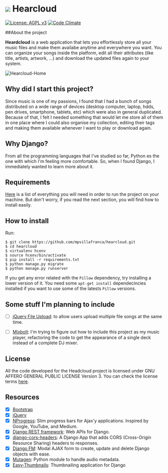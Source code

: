 ![](./static/favicon.ico) Hearcloud
============

[![License: AGPL v3](https://img.shields.io/badge/License-AGPL%20v3-blue.svg)](http://www.gnu.org/licenses/agpl-3.0)
[![Code Climate](https://codeclimate.com/github/mpvillafranca/hearcloud/badges/gpa.svg)](https://codeclimate.com/github/mpvillafranca/hearcloud)

##About the project

**Heardcloud** is a web application that lets you effortlessly store all your music files and make them availabe anytime and everywhere you want. You can organize your songs inside the platform, edit all their attributes (like title, artists, artwork, ...) and download the updated files again to your system.

![Hearcloud-Home](http://i.imgur.com/ap5PRIt.png)

## Why did I start this project?

Since music is one of my passions, I found that I had a bunch of songs distributed on a wide range of devices  (desktop computer, laptop, hdds, pen drives, smartphone, tablets, etc) which were also in general duplicated. Because of that, I felt I needed something that would let me store all of them in one place where I could also organise my collection, editing their tags and making them available whenever I want to play or download again.

## Why Django?

From all the programming languages that I've studied so far, Python es the one with which I'm feeling more comfortable. So, when I found Django, I immediately wanted to learn more about it.

## Requirements

[Here](./requirements.txt) is a list of everything you will need in order to run the project on your machine. But don't worry, if you read the next section, you will find how to install easily.

## How to install

Run:

```
$ git clone https://github.com/mpvillafranca/hearcloud.git
$ cd hearcloud
$ virtualenv hcenv
$ source hcenv/bin/activate
$ pip install -r requirements.txt
$ python manage.py migrate
$ python manage.py runserver
```

If you get any error related with the `Pillow` dependency, try installing a lower version of it. You need some `apt-get install` dependecincies installed if you want to use some of the latests `Pillow` versions.

## Some stuff I'm planning to include
- [ ] [jQuery File Upload](https://github.com/blueimp/jQuery-File-Upload): to allow users upload multiple file songs at the same time.

- [ ] [Mixbolt](https://github.com/adaline/mixbolt): I'm trying to figure out how to include this project as my music player, refactoring the code to get the appearance of a single deck instead of a complete DJ mixer.

## License

All the code developed for the Headcloud project is licensed under GNU AFFERO GENERAL PUBLIC LICENSE Version 3. You can check the license terms [here](./LICENSE).

## Resources

- [X] [Bootstrap](http://getbootstrap.com/css/)
- [X] [jQuery](https://jquery.com/)
- [X] [NProgress](https://github.com/rstacruz/nprogress): Slim progress bars for Ajax'y applications. Inspired by Google, YouTube, and Medium.
- [X] [Django REST framework](http://www.django-rest-framework.org/): Web APIs for Django. 
- [X] [django-cors-headers](https://github.com/ottoyiu/django-cors-headers): A Django App that adds CORS (Cross-Origin Resource Sharing) headers to responses.
- [X] [Django FM](https://github.com/django-fm/django-fm): Modal AJAX form to create, update and delete Django objects with ease. 
- [X] [Mutagen](https://mutagen.readthedocs.io/en/latest/): Python module to handle audio metadata.
- [X] [Easy-Thumbnails](https://github.com/SmileyChris/easy-thumbnails): Thumbnailing application for Django
